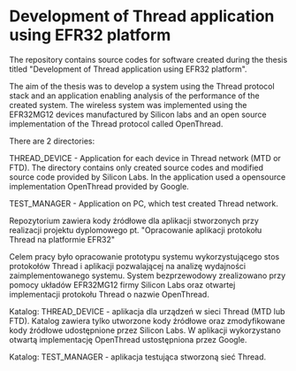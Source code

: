 # Development of Thread application using EFR32 platform

The repository contains source codes for software created during the thesis titled "Development of Thread application using EFR32 platform".

The aim of the thesis was to develop a system using the Thread protocol stack and an application enabling analysis of the performance of the created system. The wireless system was implemented using the EFR32MG12 devices manufactured by Silicon labs and an open source implementation of the Thread protocol called OpenThread.

There are 2 directories:

THREAD_DEVICE - Application for each device in Thread network (MTD or FTD). The directory contains only created source codes and modified source code provided by Silicon Labs. In the application used a opensource implementation OpenThread provided by Google.

TEST_MANAGER - Application on PC, which test created Thread network.


Repozytorium zawiera kody źródłowe dla aplikacji stworzonych przy realizacji projektu dyplomowego pt. "Opracowanie aplikacji protokołu Thread na platformie EFR32"

Celem pracy było opracowanie prototypu systemu wykorzystującego stos protokołów Thread i aplikacji pozwalającej na analizę wydajności zaimplementowanego systemu. System bezprzewodowy zrealizowano przy pomocy układów EFR32MG12 firmy Silicon Labs oraz otwartej implementacji protokołu Thread o nazwie OpenThread.

Katalog: THREAD_DEVICE - aplikacja dla urządzeń w sieci Thread (MTD lub FTD). Katalog zawiera tylko utworzone kody źródłowe oraz zmodyfikowane kody źródłowe udostępnione przez Silicon Labs. W aplikacji wykorzystano otwartą implementację OpenThread ustostępniona przez Google.

Katalog: TEST_MANAGER - aplikacja testująca stworzoną sieć Thread. 

